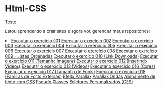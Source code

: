 # Html-CSS
 Teste

 Estou aprendendo a criar sites e agora vou gerenciar meus repositórios!
 
 <li>
     <a href="https://ser001.github.io/Html-CSS/Exercicios/ex002/index.html">Executar o exercício 001</a>
     <a href="https://ser001.github.io/Html-CSS/Exercicios/ex001/index.html">Executar o exercício 002</a>
     <a href="https://ser001.github.io/Html-CSS/Exercicios/ex003/index.html">Executar o exercício 003</a>
     <a href="https://ser001.github.io/Html-CSS/Exercicios/ex004/index.html">Executar o exercício 004</a>
     <a href="https://ser001.github.io/Html-CSS/Exercicios/ex005/index.html">Executar o exercício 005</a>
     <a href="https://ser001.github.io/Html-CSS/Exercicios/ex006/index.html">Executar o exercício 006</a>
     <a href="https://ser001.github.io/Html-CSS/Exercicios/ex007/index.html">Executar o exercício 007</a>
     <a href="https://ser001.github.io/Html-CSS/Exercicios/ex008/index.html">Executar o exercício 008</a>
     <a href="https://ser001.github.io/Html-CSS/Exercicios/ex009 listas ordenadas/index.html">Executar o exercício 009 - Listas Ordenadas</a>
     <a href="https://ser001.github.io/Html-CSS/Exercicios/ex0010 link downloads/index.html">Executar o exercício 010 (Link Downloads)</a>
     <a href="https://ser001.github.io/Html-CSS/Exercicios/ex011 Tam, Imagens/index.html">Executar o exercício 011 (Tamanho Imagens)</a>
     <a href="https://ser001.github.io/Html-CSS/Exercicios/ex012 inserindo video/index.html">Executar o exercício 012 (Inserindo Videos)</a>
     <a href="https://ser001.github.io/Html-CSS/Exercicios/ex013 Videos/index.html">Executar o exercício 013 (Videos)</a>
     <a href="https://ser001.github.io/Html-CSS/Exercicios/ex016 cores/index.html">Executar o exercício 016 (Cores)</a>
     <a href="https://ser001.github.io/Html-CSS/Exercicios/ex017 Tam.fontes/index.html">Executar o exercício 017 (Tamanho de Fonts)</a>
     <a href="https://ser001.github.io/Html-CSS/Exercicios/ex018 familias de fontes externas/index.html">Executar o exercício 018 (Familias de Fonts Externas)</a>
     <a href="https://ser001.github.io/Html-CSS/Exercicios/EfeitoParallax/index.html">Efeito Parallax</a>
     <a href="https://ser001.github.io/Html-CSS/Exercicios/Efeito Parallax-Ondas/index.html">Parallax Ondas</a>
     <a href="https://ser001.github.io/Html-CSS/Exercicios/Alinhamentos de texto com CSS/index.html">Alinhamento de texto com CSS</a>
     <a href="https://ser001.github.io/Html-CSS/Exercicios/Pseudo classes/index.html">Pseudo Classes</a>
     <a href="https://ser001.github.io/Html-CSS/Exercicios/Seletores Personalizados CSS/index.html">Seletores Personalizados (CSS)</a>
 </li>


 








